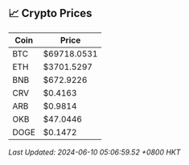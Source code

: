 ## 📈 Crypto Prices

| Coin | Price |
| ---- | ----- |
| BTC | $69718.0531 |
| ETH | $3701.5297 |
| BNB | $672.9226 |
| CRV | $0.4163 |
| ARB | $0.9814 |
| OKB | $47.0446 |
| DOGE | $0.1472 |

_Last Updated: 2024-06-10 05:06:59.52 +0800 HKT_